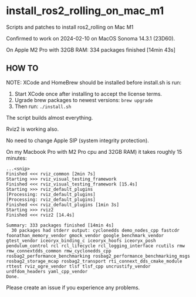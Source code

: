 # install_ros2_rolling_on_mac_m1
Scripts and patches to install ros2_rolling on Mac M1

Confirmed to work on 2024-02-10 on MacOS Sonoma 14.3.1 (23D60).

On Apple M2 Pro with 32GB RAM: 334 packages finished [14min 43s]

## HOW TO

NOTE: XCode and HomeBrew should be installed before install.sh is run:

1. Start XCode once after installing to accept the license terms.
2. Ugrade brew packages to newest versions:
```brew upgrade```
4. Then run:
```./install.sh ```

The script builds almost everything.

Rviz2 is working also.

No need to change Apple SIP (system integrity protection).

On my Macbook Pro with M2 Pro cpu and 32GB RAM) it takes roughly 15 minutes:

```
...<snip>
Finished <<< rviz_common [2min 7s]                                   
Starting >>> rviz_visual_testing_framework
Finished <<< rviz_visual_testing_framework [15.4s]                                 
Starting >>> rviz_default_plugins
[Processing: rviz_default_plugins]                                       
[Processing: rviz_default_plugins]                                         
Finished <<< rviz_default_plugins [1min 3s]                                
Starting >>> rviz2              
Finished <<< rviz2 [14.4s]                                

Summary: 333 packages finished [14min 4s]
  30 packages had stderr output: cyclonedds demo_nodes_cpp fastcdr foonathan_memory_vendor gmock_vendor google_benchmark_vendor gtest_vendor iceoryx_binding_c iceoryx_hoofs iceoryx_posh pendulum_control rcl rcl_lifecycle rcl_logging_interface rcutils rmw rmw_connextdds_common rmw_cyclonedds_cpp rosbag2_performance_benchmarking rosbag2_performance_benchmarking_msgs rosbag2_storage_mcap rosbag2_transport rti_connext_dds_cmake_module rttest rviz_ogre_vendor tlsf tlsf_cpp uncrustify_vendor urdfdom_headers yaml_cpp_vendor
Done.
```

Please create an issue if you experience any problems.
